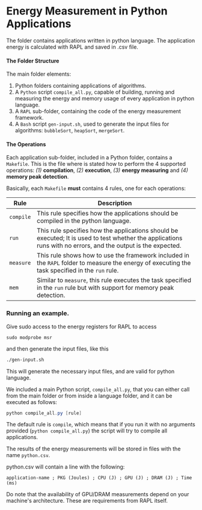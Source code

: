 # Energy Measurement in Python Applications

The folder contains applications written in python language. The application energy is calculated with RAPL and saved in .csv file.

#### The Folder Structure
The main folder elements: 
1. Python folders containing applications of algorithms.
2. A `Python` script `compile_all.py`, capable of building, running and measuring the energy and memory usage of every application in python language.
3. A `RAPL` sub-folder, containing the code of the energy measurement framework.
4. A `Bash` script `gen-input.sh`, used to generate the input files for algorithms: `bubbleSort`, `heapSort`, `mergeSort`.

#### The Operations

Each application sub-folder, included in a Python folder, contains a `Makefile`.
This is the file where is stated how to perform the 4 supported operations: *(1)* **compilation**, *(2)* **execution**, *(3)* **energy measuring** and *(4)* **memory peak detection**.

Basically, each `Makefile` **must** contains 4 rules, one for each operations:

| Rule | Description |
| -------- | -------- |
| `compile` | This rule specifies how the applications should be compiled in the python language. |
| `run` | This rule specifies how the applications should be executed; It is used to test whether the applications runs with no errors, and the output is the expected. |
| `measure` | This rule shows how to use the framework included in the `RAPL` folder to measure the energy of executing the task specified in the `run` rule. |
| `mem` | Similar to `measure`, this rule executes the task specified in the `run` rule but with support for memory peak detection. |

### Running an example.

Give sudo access to the energy registers for RAPL to access
```
sudo modprobe msr
```
and then generate the input files, like this
```Makefile
./gen-input.sh
```
This will generate the necessary input files, and are valid for python language.

We included a main Python script, `compile_all.py`, that you can either call from the main folder or from inside a language folder, and it can be executed as follows:

```PowerShell
python compile_all.py [rule]
```

The default rule is `compile`, which means that if you run it with no arguments provided (`python compile_all.py`) the script will try to compile all applications.

The results of the energy measurements will be stored in files with the name `python.csv`.

python.csv will contain a line with the following: 

```application-name ; PKG (Joules) ; CPU (J) ; GPU (J) ; DRAM (J) ; Time (ms)```

Do note that the availability of GPU/DRAM measurements depend on your machine's architecture. These are requirements from RAPL itself.